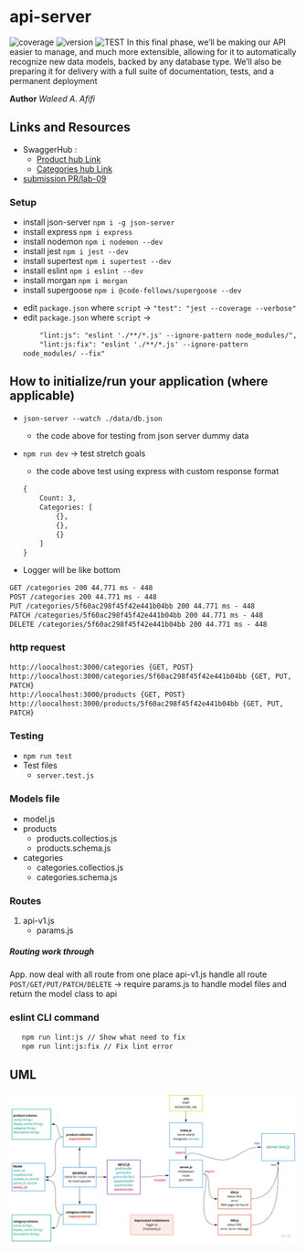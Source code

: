 # api-server
![coverage](https://img.shields.io/badge/coverage-100%25-yellowgreen) ![version](https://img.shields.io/badge/version-0.0.4-blue) ![TEST](https://img.shields.io/badge/Test-100%-brightgreen)
In this final phase, we’ll be making our API easier to manage, and much more extensible, allowing for it to automatically recognize new data models, backed by any database type. We’ll also be preparing it for delivery with a full suite of documentation, tests, and a permanent deployment

**Author** _Waleed A. Afifi_

 ## Links and Resources
- SwaggerHub : 
   - [Product hub Link](https://app.swaggerhub.com/apis/wafifi/products/0.1)
   - [Categories hub Link](https://app.swaggerhub.com/apis/wafifi/class08-categoory/0.1)
- [submission PR/lab-09 ](https://github.com/waleedafifi-401-advanced-javascript/api-server/pull/5)
 

### Setup

- install json-server `npm i -g json-server`
- install express `npm i express`
- install nodemon `npm i nodemon --dev`
- install jest `npm i jest --dev`
- install supertest `npm i supertest --dev`
- install eslint `npm i eslint --dev`
- install morgan `npm i morgan`
- install supergoose `npm i @code-fellows/supergoose --dev`


* edit `package.json` where `script` -> `"test": "jest --coverage --verbose"`
* edit `package.json` where `script` -> 
   ```
       "lint:js": "eslint './**/*.js' --ignore-pattern node_modules/",
       "lint:js:fix": "eslint './**/*.js' --ignore-pattern node_modules/ --fix"

   ```
## How to initialize/run your application (where applicable)

* `json-server --watch ./data/db.json`
   * the code above for testing from json server dummy data
* `npm run dev` -> test stretch goals 
   * the code above test using express with custom response format
   ```
   {
       Count: 3,
       Categories: [
           {},
           {},
           {}
       ]
   } 
   ```

* Logger will be like bottom
```
GET /categories 200 44.771 ms - 448
POST /categories 200 44.771 ms - 448
PUT /categories/5f60ac298f45f42e441b04bb 200 44.771 ms - 448
PATCH /categories/5f60ac298f45f42e441b04bb 200 44.771 ms - 448
DELETE /categories/5f60ac298f45f42e441b04bb 200 44.771 ms - 448
```

### http request
```
http://loocalhost:3000/categories {GET, POST}
http://loocalhost:3000/categories/5f60ac298f45f42e441b04bb {GET, PUT, PATCH}
http://loocalhost:3000/products {GET, POST}
http://loocalhost:3000/products/5f60ac298f45f42e441b04bb {GET, PUT, PATCH}
```
 
### Testing
- `npm run test`
- Test files
   - `server.test.js`

### Models file
- model.js
- products
   - products.collectios.js
   - products.schema.js
- categories
   - categories.collectios.js
   - categories.schema.js

### Routes
1. api-v1.js
   * params.js

##### Routing work through
App. now deal with all route from one place api-v1.js handle all route `POST/GET/PUT/PATCH/DELETE` -> require params.js to handle model files and return the model class to api

### eslint CLI command
```
   npm run lint:js // Show what need to fix
   npm run lint:js:fix // Fix lint error

```
## UML

![UML Diagrame ](assets/uml3.jpg)
